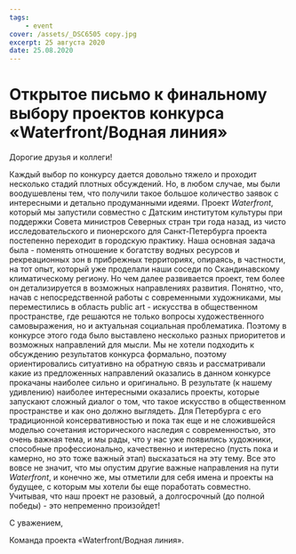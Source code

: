 ```yaml
---
tags:
    - event
cover: /assets/_DSC6505 copy.jpg
excerpt: 25 августа 2020
date: 25.08.2020
---
```


# Открытое письмо к финальному выбору проектов конкурса «Waterfront/Водная линия»

Дорогие друзья и коллеги! 

Каждый выбор по конкурсу дается довольно тяжело и проходит несколько стадий плотных обсуждений. Но, в любом случае, мы были воодушевлены 
тем, что получили такое большое количество заявок с интересными и детально продуманными идеями. Проект *Waterfront*, который мы запустили совместно с Датским 
институтом культуры при поддержки Совета министров Северных стран три года назад, из чисто исследовательского и пионерского для Санкт-Петербурга проекта постепенно 
переходит в городскую практику. Наша основная задача была - поменять отношение к богатству водных ресурсов и рекреационных зон в прибрежных территориях, опираясь, 
в частности, на тот опыт, который уже проделали наши соседи по Скандинавскому климатическому региону. Но чем далее развивается проект, тем более он детализируется
в возможных направлениях развития. Понятно, что, начав с непосредственной работы с современными художниками, мы переместились в область public art - искусства в 
общественном пространстве, где решаются не только вопросы художественного самовыражения, но и актуальная социальная проблематика. Поэтому в конкурсе этого года было
выставлено несколько разных приоритетов и возможных направлений для мысли. Мы не хотели подходить к обсуждению результатов конкурса формально, поэтому 
ориентировались ситуативно на обратную связь и рассматривали какие из предложенных направлений оказались в данном конкурсе прокачаны наиболее сильно и оригинально. 
В результате (к нашему удивлению) наиболее интересными оказались проекты, которые запускают сложный диалог о том, что такое искусство в общественном пространстве и 
как оно должно выглядеть. Для Петербурга с его традиционной консервативностью и пока так еще и не сложившейся моделью сочетания исторического наследия с 
современностью, это очень важная тема, и мы рады, что у нас уже появились художники, способные профессионально, качественно и интересно (пусть пока и камерно, но 
это тоже важный этап) высказаться на эту тему. Все это вовсе не значит, что мы опустим другие важные направления на пути *Waterfront*, и конечно же, мы отметили для 
себя имена и проекты на будущее, с которым мы хотели бы еще поработать совместно. Учитывая, что наш проект не разовый, а долгосрочный (до полной победы) - это 
непременно произойдет! 

С уважением,

Команда проекта «Waterfront/Водная линия».
